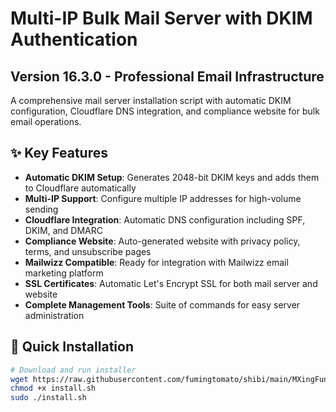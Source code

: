 # Multi-IP Bulk Mail Server with DKIM Authentication
## Version 16.3.0 - Professional Email Infrastructure

A comprehensive mail server installation script with automatic DKIM configuration, Cloudflare DNS integration, and compliance website for bulk email operations.

## ✨ Key Features

- **Automatic DKIM Setup**: Generates 2048-bit DKIM keys and adds them to Cloudflare automatically
- **Multi-IP Support**: Configure multiple IP addresses for high-volume sending
- **Cloudflare Integration**: Automatic DNS configuration including SPF, DKIM, and DMARC
- **Compliance Website**: Auto-generated website with privacy policy, terms, and unsubscribe pages
- **Mailwizz Compatible**: Ready for integration with Mailwizz email marketing platform
- **SSL Certificates**: Automatic Let's Encrypt SSL for both mail server and website
- **Complete Management Tools**: Suite of commands for easy server administration

## 🚀 Quick Installation

```bash
# Download and run installer
wget https://raw.githubusercontent.com/fumingtomato/shibi/main/MXingFun/install.sh
chmod +x install.sh
sudo ./install.sh
